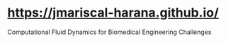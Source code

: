 # https://jmariscal-harana.github.io/
Computational Fluid Dynamics for Biomedical Engineering Challenges
